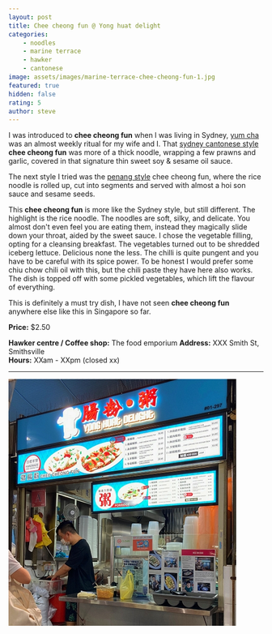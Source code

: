 ```yaml
---
layout: post
title: Chee cheong fun @ Yong huat delight
categories: 
    - noodles
    - marine terrace
    - hawker
    - cantonese
image: assets/images/marine-terrace-chee-cheong-fun-1.jpg
featured: true
hidden: false
rating: 5
author: steve
---
```

I was introduced to **chee cheong fun** when I was living in Sydney, [yum cha](https://www.broadsheet.com.au/sydney/guides/best-yum-cha) was an almost weekly ritual for my wife and I. That [sydney cantonese style](https://images.app.goo.gl/GncSD8vjZLtq2jAZ9) **chee cheong fun** was more of a thick noodle, wrapping a few prawns and garlic, covered in that signature thin sweet soy & sesame oil sauce.

The next style I tried was the [penang style](https://images.app.goo.gl/44JbbyKKBquW9RneA) chee cheong fun, where the rice noodle is rolled up, cut into segments and served with almost a hoi son sauce and sesame seeds. 

This **chee cheong fun** is more like the Sydney style, but still different. The highlight is the rice noodle. The noodles are soft, silky, and delicate. You almost don't even feel you are eating them, instead they magically slide down your throat, aided by the sweet sauce. I chose the vegetable filling, opting for a cleansing breakfast. The vegetables turned out to be shredded iceberg lettuce. Delicious none the less. The chilli is quite pungent and you have to be careful with its spice power. To be honest I would prefer some chiu chow chili oil with this, but the chili paste they have here also works. The dish is topped off with some pickled vegetables, which lift the flavour of everything.

This is definitely a must try dish, I have not seen **chee cheong fun** anywhere else like this in Singapore so far.

**Price:** $2.50

**Hawker centre / Coffee shop:** The food emporium
**Address:** XXX Smith St, Smithsville  
**Hours:** XXam - XXpm (closed xx)  

***  

![Alt text](/assets/images/marine-terrace-chee-cheong-fun-2.jpg "alt text")